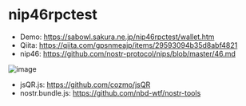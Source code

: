 # nip46rpctest
+ Demo: https://sabowl.sakura.ne.jp/nip46rpctest/wallet.htm
+ Qiita: https://qiita.com/gpsnmeajp/items/29593094b35d8abf4821
+ nip46: https://github.com/nostr-protocol/nips/blob/master/46.md

![image](https://github.com/gpsnmeajp/nip46rpctest/assets/33391403/c629a970-940f-45e5-b1b0-32fbedcfe83e)

+ jsQR.js: https://github.com/cozmo/jsQR
+ nostr.bundle.js: https://github.com/nbd-wtf/nostr-tools

